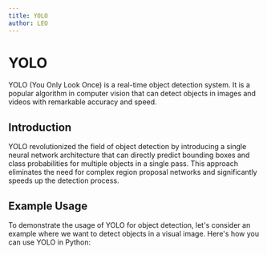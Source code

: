 ```yaml
---
title: YOLO
author: LEO
---
```


# YOLO

YOLO (You Only Look Once) is a real-time object detection system. It is a popular algorithm in computer vision that can detect objects in images and videos with remarkable accuracy and speed.

## Introduction

YOLO revolutionized the field of object detection by introducing a single neural network architecture that can directly predict bounding boxes and class probabilities for multiple objects in a single pass. This approach eliminates the need for complex region proposal networks and significantly speeds up the detection process.

## Example Usage

To demonstrate the usage of YOLO for object detection, let's consider an example where we want to detect objects in a visual image. Here's how you can use YOLO in Python:

```python

```